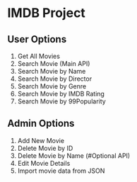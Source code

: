 # IMDB Project
## User Options
1. Get All Movies
2. Search Movie (Main API)
3. Search Movie by Name
4. Search Movie by Director
5. Search Movie by Genre
6. Search Movie by IMDB Rating
7. Search Movie by 99Popularity

## Admin Options
1. Add New Movie
2. Delete Movie by ID
3. Delete Movie by Name (#Optional API)
4. Edit Movie Details
5. Import movie data from JSON
